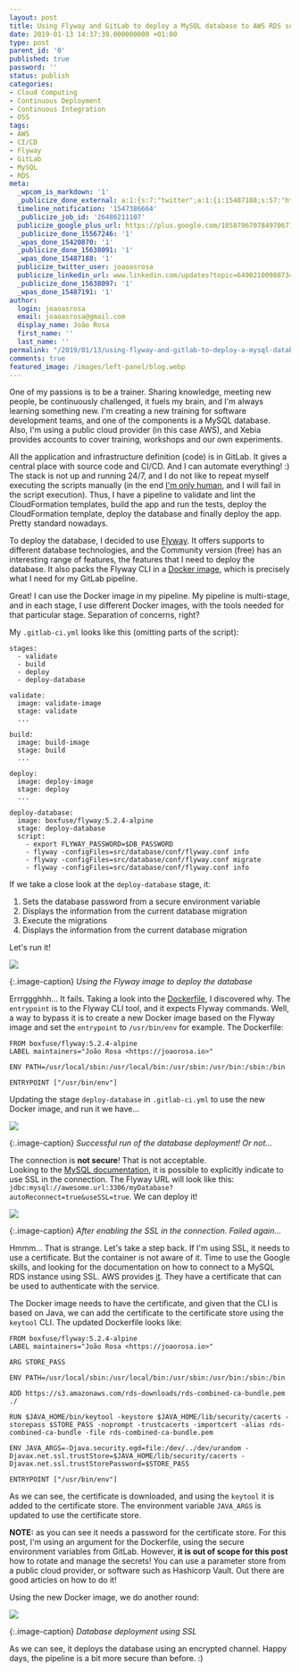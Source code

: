 ```yaml
---
layout: post
title: Using Flyway and GitLab to deploy a MySQL database to AWS RDS securely
date: 2019-01-13 14:37:39.000000000 +01:00
type: post
parent_id: '0'
published: true
password: ''
status: publish
categories:
- Cloud Computing
- Continuous Deployment
- Continuous Integration
- OSS
tags:
- AWS
- CI/CD
- Flyway
- GitLab
- MySQL
- RDS
meta:
  _wpcom_is_markdown: '1'
  _publicize_done_external: a:1:{s:7:"twitter";a:1:{i:15487188;s:57:"https://twitter.com/joaoasrosa/status/1084444405623386117";}}
  timeline_notification: '1547386664'
  _publicize_job_id: '26486211107'
  publicize_google_plus_url: https://plus.google.com/105879670784970671735/posts/gYAcHE314uy
  _publicize_done_15567246: '1'
  _wpas_done_15420870: '1'
  _publicize_done_15638091: '1'
  _wpas_done_15487188: '1'
  publicize_twitter_user: joaoasrosa
  publicize_linkedin_url: www.linkedin.com/updates?topic=6490210098873409536
  _publicize_done_15638097: '1'
  _wpas_done_15487191: '1'
author:
  login: joaoasrosa
  email: joaoasrosa@gmail.com
  display_name: João Rosa
  first_name: ''
  last_name: ''
permalink: "/2019/01/13/using-flyway-and-gitlab-to-deploy-a-mysql-database-to-aws-rds-securely/"
comments: true
featured_image: /images/left-panel/blog.webp
---
```

One of my passions is to be a trainer. Sharing knowledge, meeting new people, be continuously challenged, it fuels my brain, and I'm always learning something new. I'm creating a new training for software development teams, and one of the components is a MySQL database. Also, I'm using a public cloud provider (in this case AWS), and Xebia provides accounts to cover training, workshops and our own experiments.

All the application and infrastructure definition (code) is in GitLab. It gives a central place with source code and CI/CD. And I can automate everything! :) The stack is not up and running 24/7, and I do not like to repeat myself executing the scripts manually (in the end [I'm only human](https://www.youtube.com/watch?v=L3wKzyIN1yk), and I will fail in the script execution). Thus, I have a pipeline to validate and lint the CloudFormation templates, build the app and run the tests, deploy the CloudFormation template, deploy the database and finally deploy the app. Pretty standard nowadays.

To deploy the database, I decided to use [Flyway](https://flywaydb.org). It offers supports to different database technologies, and the Community version (free) has an interesting range of features, the features that I need to deploy the database. It also packs the Flyway CLI in a [Docker image](https://hub.docker.com/r/boxfuse/flyway/), which is precisely what I need for my GitLab pipeline.

Great! I can use the Docker image in my pipeline. My pipeline is multi-stage, and in each stage, I use different Docker images, with the tools needed for that particular stage. Separation of concerns, right?

My `.gitlab-ci.yml` looks like this (omitting parts of the script):

    stages:
      - validate
      - build
      - deploy
      - deploy-database
    
    validate:
      image: validate-image
      stage: validate
      ...
    
    build:
      image: build-image
      stage: build
      ...
    
    deploy:
      image: deploy-image
      stage: deploy
      ...
    
    deploy-database:
      image: boxfuse/flyway:5.2.4-alpine
      stage: deploy-database
      script:
        - export FLYWAY_PASSWORD=$DB_PASSWORD
        - flyway -configFiles=src/database/conf/flyway.conf info
        - flyway -configFiles=src/database/conf/flyway.conf migrate
        - flyway -configFiles=src/database/conf/flyway.conf info

If we take a close look at the `deploy-database` stage, it:

1.  Sets the database password from a secure environment variable
2.  Displays the information from the current database migration
3.  Execute the migrations
4.  Displays the information from the current database migration

Let's run it!

![](/images/assets/screenshot-2019-01-13-at-11.38.24.jpg)  

{:.image-caption}
*Using the Flyway image to deploy the database*

Errrggghhh... It fails. Taking a look into the [Dockerfile](https://github.com/flyway/flyway-docker/blob/bf62140795fcdcf8e16bc7038ac74eb88b66985c/alpine/Dockerfile#L14), I discovered why. The `entrypoint` is to the Flyway CLI tool, and it expects Flyway commands. Well, a way to bypass it is to create a new Docker image based on the Flyway image and set the `entrypoint` to `/usr/bin/env` for example. The Dockerfile:

    FROM boxfuse/flyway:5.2.4-alpine
    LABEL maintainers="João Rosa <https://joaorosa.io>"
    
    ENV PATH=/usr/local/sbin:/usr/local/bin:/usr/sbin:/usr/bin:/sbin:/bin
    
    ENTRYPOINT ["/usr/bin/env"]

Updating the stage `deploy-database` in `.gitlab-ci.yml` to use the new Docker image, and run it we have...

![](/images/assets/screenshot-2019-01-13-at-11.54.10.jpg)  

{:.image-caption}
*Successful run of the database deployment! Or not...*

The connection is **not secure**! That is not acceptable.  
Looking to the [MySQL documentation](https://dev.mysql.com/doc/refman/5.7/en/encrypted-connections.html), it is possible to explicitly indicate to use SSL in the connection. The Flyway URL will look like this: `jdbc:mysql://awesome.url:3306/myDatabase?autoReconnect=true&useSSL=true`. We can deploy it!

![](/images/assets/screenshot-2019-01-13-at-12.24.33.jpg)  

{:.image-caption}
*After enabling the SSL in the connection. Failed again...*

Hmmm... That is strange. Let's take a step back. If I'm using SSL, it needs to use a certificate. But the container is not aware of it. Time to use the Google skills, and looking for the documentation on how to connect to a MySQL RDS instance using SSL. AWS provides [it](https://docs.aws.amazon.com/AmazonRDS/latest/UserGuide/CHAP_MySQL.html#MySQL.Concepts.SSLSupport). They have a certificate that can be used to authenticate with the service.

The Docker image needs to have the certificate, and given that the CLI is based on Java, we can add the certificate to the certificate store using the `keytool` CLI. The updated Dockerfile looks like:

    FROM boxfuse/flyway:5.2.4-alpine
    LABEL maintainers="João Rosa <https://joaorosa.io>"
    
    ARG STORE_PASS
    
    ENV PATH=/usr/local/sbin:/usr/local/bin:/usr/sbin:/usr/bin:/sbin:/bin
    
    ADD https://s3.amazonaws.com/rds-downloads/rds-combined-ca-bundle.pem ./
    
    RUN $JAVA_HOME/bin/keytool -keystore $JAVA_HOME/lib/security/cacerts -storepass $STORE_PASS -noprompt -trustcacerts -importcert -alias rds-combined-ca-bundle -file rds-combined-ca-bundle.pem
    
    ENV JAVA_ARGS=-Djava.security.egd=file:/dev/../dev/urandom -Djavax.net.ssl.trustStore=$JAVA_HOME/lib/security/cacerts -Djavax.net.ssl.trustStorePassword=$STORE_PASS
    
    ENTRYPOINT ["/usr/bin/env"]

As we can see, the certificate is downloaded, and using the `keytool` it is added to the certificate store. The environment variable `JAVA_ARGS` is updated to use the certificate store.

**NOTE:** as you can see it needs a password for the certificate store. For this post, I'm using an argument for the Dockerfile, using the secure environment variables from GitLab. However, **it is out of scope for this post** how to rotate and manage the secrets! You can use a parameter store from a public cloud provider, or software such as Hashicorp Vault. Out there are good articles on how to do it!

Using the new Docker image, we do another round:

![](/images/assets/screenshot-2019-01-13-at-12.41.49.jpg)

{:.image-caption}
*Database deployment using SSL*

As we can see, it deploys the database using an encrypted channel. Happy days, the pipeline is a bit more secure than before. :)
